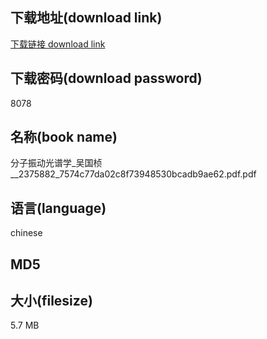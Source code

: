 ## 下载地址(download link)
[下载链接 download link](https://tutu365.netlify.app/?s=%E5%88%86%E5%AD%90%E6%8C%AF%E5%8A%A8%E5%85%89%E8%B0%B1%E5%AD%A6_%E5%90%B4%E5%9B%BD%E6%A1%A2__2375882_7574c77da02c8f73948530bcadb9ae62.pdf)

## 下载密码(download password)
8078

## 名称(book name)
分子振动光谱学_吴国桢__2375882_7574c77da02c8f73948530bcadb9ae62.pdf.pdf

## 语言(language)
chinese

## MD5


## 大小(filesize)
5.7 MB
